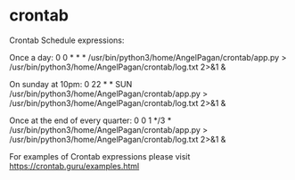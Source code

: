 # crontab
 
Crontab Schedule expressions: 

 Once a day: 0 0 * * * /usr/bin/python3/home/AngelPagan/crontab/app.py > /usr/bin/python3/home/AngelPagan/crontab/log.txt 2>&1 &

 On sunday at 10pm: 0 22 * * SUN /usr/bin/python3/home/AngelPagan/crontab/app.py > /usr/bin/python3/home/AngelPagan/crontab/log.txt 2>&1 &

 Once at the end of every quarter: 0 0 1 */3 * /usr/bin/python3/home/AngelPagan/crontab/app.py > /usr/bin/python3/home/AngelPagan/crontab/log.txt 2>&1 &

For examples of Crontab expressions please visit https://crontab.guru/examples.html


